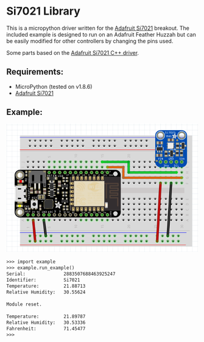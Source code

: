 # Si7021 Library

This is a micropython driver written for the [Adafruit Si7021](https://www.adafruit.com/products/3251) breakout. The included example is designed to run on an Adafruit Feather Huzzah but can be easily modified for other controllers by changing the pins used.

Some parts based on the [Adafruit Si7021 C++ driver](https://github.com/adafruit/Adafruit_Si7021).

## Requirements:

- MicroPython (tested on v1.8.6)
- [Adafruit Si7021](https://www.adafruit.com/products/3251)

## Example:

![Fritzing Diagram](example.png?raw=true "Fritzing Diagram")

```
>>> import example
>>> example.run_example()
Serial:              2883507688463925247
Identifier:          Si7021
Temperature:         21.88713
Relative Humidity:   30.55624

Module reset.

Temperature:         21.89787
Relative Humidity:   30.53336
Fahrenheit:          71.45477
>>> 
```
